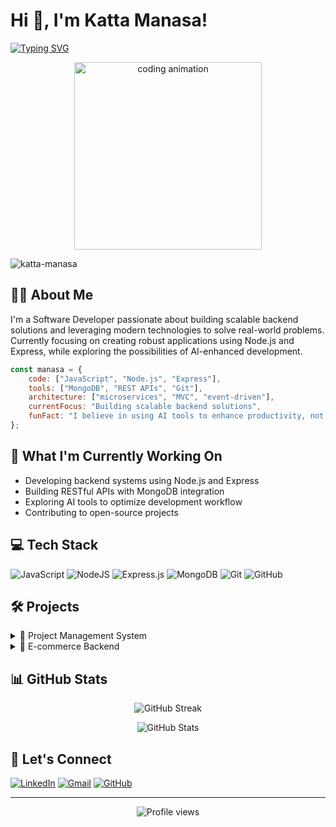 # Hi 👋, I'm Katta Manasa!

[![Typing SVG](https://readme-typing-svg.demolab.com?font=Fira+Code&duration=3000&pause=1000&color=2C98F0&center=true&vCenter=true&random=false&width=500&lines=Hello%2C+I'm+Katta+Manasa!;Backend+Developer;Problem+Solver;Tech+Enthusiast)](https://git.io/typing-svg)

<p align="center">
  <img src="https://media4.giphy.com/media/v1.Y2lkPTc5MGI3NjExNmdkdzg0Yjh4N25hMWx5ODRzeXVrb3FhajBiMHdjbWp3eXNyOGtpeCZlcD12MV9pbnRlcm5hbF9naWZfYnlfaWQmY3Q9Zw/QDjpIL6oNCVZ4qzGs7/giphy.gif" width="300" alt="coding animation"/>
</p>

<p align="left"> 
  <img src="https://komarev.com/ghpvc/?username=katta-manasa&label=Profile%20views&color=0e75b6&style=flat" alt="katta-manasa" /> 
</p>

## 👩‍💻 About Me

I'm a Software Developer passionate about building scalable backend solutions and leveraging modern technologies to solve real-world problems. Currently focusing on creating robust applications using Node.js and Express, while exploring the possibilities of AI-enhanced development.

```javascript
const manasa = {
    code: ["JavaScript", "Node.js", "Express"],
    tools: ["MongoDB", "REST APIs", "Git"],
    architecture: ["microservices", "MVC", "event-driven"],
    currentFocus: "Building scalable backend solutions",
    funFact: "I believe in using AI tools to enhance productivity, not replace creativity"
};
```

## 🚀 What I'm Currently Working On

- Developing backend systems using Node.js and Express
- Building RESTful APIs with MongoDB integration
- Exploring AI tools to optimize development workflow
- Contributing to open-source projects

## 💻 Tech Stack

![JavaScript](https://img.shields.io/badge/javascript-%23323330.svg?style=for-the-badge&logo=javascript&logoColor=%23F7DF1E)
![NodeJS](https://img.shields.io/badge/node.js-6DA55F?style=for-the-badge&logo=node.js&logoColor=white)
![Express.js](https://img.shields.io/badge/express.js-%23404d59.svg?style=for-the-badge&logo=express&logoColor=%2361DAFB)
![MongoDB](https://img.shields.io/badge/MongoDB-%234ea94b.svg?style=for-the-badge&logo=mongodb&logoColor=white)
![Git](https://img.shields.io/badge/git-%23F05033.svg?style=for-the-badge&logo=git&logoColor=white)
![GitHub](https://img.shields.io/badge/github-%23121011.svg?style=for-the-badge&logo=github&logoColor=white)

## 🛠️ Projects

<details>
<summary>📱 Project Management System</summary>

- **Tech Stack**: Node.js, Express, MongoDB
- **Features**: Task tracking, Team collaboration, Real-time updates
- **GitHub**: [Link to repo](#)
</details>

<details>
<summary>🛒 E-commerce Backend</summary>

- **Tech Stack**: Node.js, Express, MongoDB
- **Features**: User authentication, Product management, Order processing
- **GitHub**: [Link to repo](#)
</details>

## 📊 GitHub Stats

<p align="center">
  <img src="https://github-readme-streak-stats.herokuapp.com/?user=katta-manasa&theme=tokyonight" alt="GitHub Streak" />
</p>
<p align="center">
  <img src="https://github-readme-stats.vercel.app/api?username=katta-manasa&show_icons=true&theme=tokyonight" alt="GitHub Stats" />
</p>

## 🤝 Let's Connect

[![LinkedIn](https://img.shields.io/badge/LinkedIn-0077B5?style=for-the-badge&logo=linkedin&logoColor=white)](https://www.linkedin.com/in/katta-manasa-a43050228/)
[![Gmail](https://img.shields.io/badge/Gmail-D14836?style=for-the-badge&logo=gmail&logoColor=white)](mailto:kmanasa0402@gmail.com)
[![GitHub](https://img.shields.io/badge/GitHub-100000?style=for-the-badge&logo=github&logoColor=white)](https://github.com/katta-manasa)

---

<p align="center">
  <img src="https://komarev.com/ghpvc/?username=katta-manasa&color=blueviolet&style=for-the-badge" alt="Profile views" />
</p>
